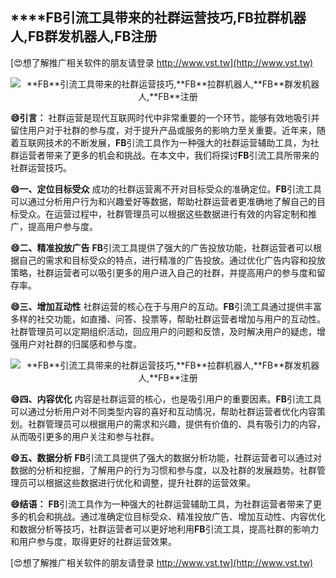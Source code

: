 ## ****FB**引流工具带来的社群运营技巧,**FB**拉群机器人,**FB**群发机器人,**FB**注册**

[😍想了解推广相关软件的朋友请登录 http://www.vst.tw](http://www.vst.tw)

 <center><img src="https://vst.tw/MP4/tuiguang/png/1.png" alt="**FB**引流工具带来的社群运营技巧,**FB**拉群机器人,**FB**群发机器人,**FB**注册"></center>

**😄引言：**
社群运营是现代互联网时代中非常重要的一个环节，能够有效地吸引并留住用户对于社群的参与度，对于提升产品或服务的影响力至关重要。近年来，随着互联网技术的不断发展，**FB**引流工具作为一种强大的社群运营辅助工具，为社群运营者带来了更多的机会和挑战。在本文中，我们将探讨**FB**引流工具所带来的社群运营技巧。

**😄一、定位目标受众**
成功的社群运营离不开对目标受众的准确定位。**FB**引流工具可以通过分析用户行为和兴趣爱好等数据，帮助社群运营者更准确地了解自己的目标受众。在运营过程中，社群管理员可以根据这些数据进行有效的内容定制和推广，提高用户参与度。

**😄二、精准投放广告**
**FB**引流工具提供了强大的广告投放功能，社群运营者可以根据自己的需求和目标受众的特点，进行精准的广告投放。通过优化广告内容和投放策略，社群运营者可以吸引更多的用户进入自己的社群，并提高用户的参与度和留存率。

**😄三、增加互动性**
社群运营的核心在于与用户的互动。**FB**引流工具通过提供丰富多样的社交功能，如直播、问答、投票等，帮助社群运营者增加与用户的互动性。社群管理员可以定期组织活动，回应用户的问题和反馈，及时解决用户的疑虑，增强用户对社群的归属感和参与度。

 <center><img src="https://vst.tw/MP4/tuiguang/png/2.png" alt="**FB**引流工具带来的社群运营技巧,**FB**拉群机器人,**FB**群发机器人,**FB**注册"></center>

**😄四、内容优化**
内容是社群运营的核心，也是吸引用户的重要因素。**FB**引流工具可以通过分析用户对不同类型内容的喜好和互动情况，帮助社群运营者优化内容策划。社群管理员可以根据用户的需求和兴趣，提供有价值的、具有吸引力的内容，从而吸引更多的用户关注和参与社群。

**😄五、数据分析**
**FB**引流工具提供了强大的数据分析功能，社群运营者可以通过对数据的分析和挖掘，了解用户的行为习惯和参与度，以及社群的发展趋势。社群管理员可以根据这些数据进行优化和调整，提升社群的运营效果。

**😄结语：**
**FB**引流工具作为一种强大的社群运营辅助工具，为社群运营者带来了更多的机会和挑战。通过准确定位目标受众、精准投放广告、增加互动性、内容优化和数据分析等技巧，社群运营者可以更好地利用**FB**引流工具，提高社群的影响力和用户参与度，取得更好的社群运营效果。

[😍想了解推广相关软件的朋友请登录 http://www.vst.tw](http://www.vst.tw)



